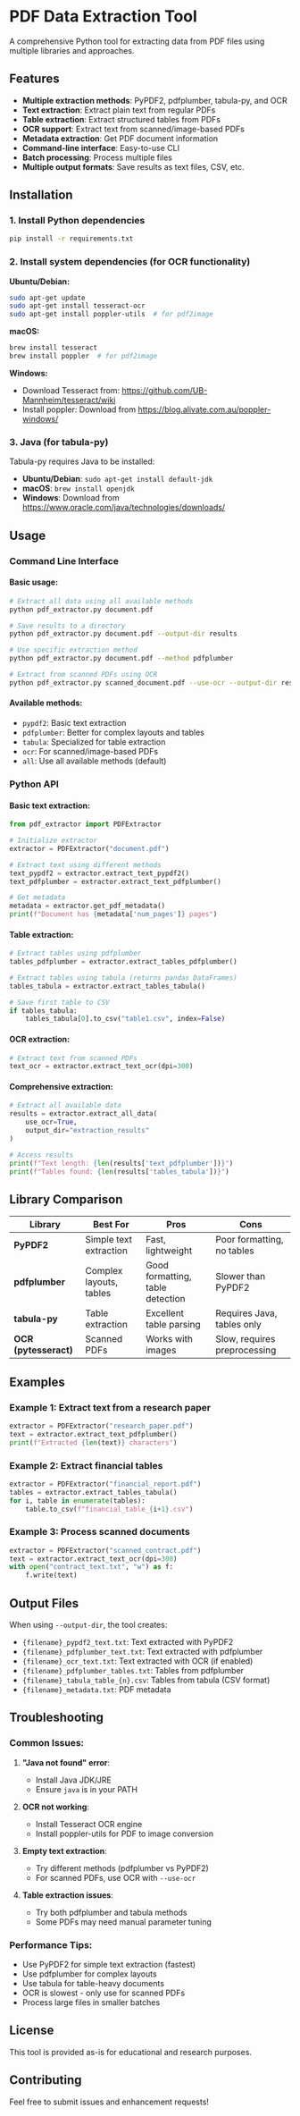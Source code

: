 # PDF Data Extraction Tool

A comprehensive Python tool for extracting data from PDF files using multiple libraries and approaches.

## Features

- **Multiple extraction methods**: PyPDF2, pdfplumber, tabula-py, and OCR
- **Text extraction**: Extract plain text from regular PDFs
- **Table extraction**: Extract structured tables from PDFs
- **OCR support**: Extract text from scanned/image-based PDFs
- **Metadata extraction**: Get PDF document information
- **Command-line interface**: Easy-to-use CLI
- **Batch processing**: Process multiple files
- **Multiple output formats**: Save results as text files, CSV, etc.

## Installation

### 1. Install Python dependencies

```bash
pip install -r requirements.txt
```

### 2. Install system dependencies (for OCR functionality)

**Ubuntu/Debian:**
```bash
sudo apt-get update
sudo apt-get install tesseract-ocr
sudo apt-get install poppler-utils  # for pdf2image
```

**macOS:**
```bash
brew install tesseract
brew install poppler  # for pdf2image
```

**Windows:**
- Download Tesseract from: https://github.com/UB-Mannheim/tesseract/wiki
- Install poppler: Download from https://blog.alivate.com.au/poppler-windows/

### 3. Java (for tabula-py)

Tabula-py requires Java to be installed:
- **Ubuntu/Debian**: `sudo apt-get install default-jdk`
- **macOS**: `brew install openjdk`
- **Windows**: Download from https://www.oracle.com/java/technologies/downloads/

## Usage

### Command Line Interface

#### Basic usage:
```bash
# Extract all data using all available methods
python pdf_extractor.py document.pdf

# Save results to a directory
python pdf_extractor.py document.pdf --output-dir results

# Use specific extraction method
python pdf_extractor.py document.pdf --method pdfplumber

# Extract from scanned PDFs using OCR
python pdf_extractor.py scanned_document.pdf --use-ocr --output-dir results
```

#### Available methods:
- `pypdf2`: Basic text extraction
- `pdfplumber`: Better for complex layouts and tables
- `tabula`: Specialized for table extraction
- `ocr`: For scanned/image-based PDFs
- `all`: Use all available methods (default)

### Python API

#### Basic text extraction:
```python
from pdf_extractor import PDFExtractor

# Initialize extractor
extractor = PDFExtractor("document.pdf")

# Extract text using different methods
text_pypdf2 = extractor.extract_text_pypdf2()
text_pdfplumber = extractor.extract_text_pdfplumber()

# Get metadata
metadata = extractor.get_pdf_metadata()
print(f"Document has {metadata['num_pages']} pages")
```

#### Table extraction:
```python
# Extract tables using pdfplumber
tables_pdfplumber = extractor.extract_tables_pdfplumber()

# Extract tables using tabula (returns pandas DataFrames)
tables_tabula = extractor.extract_tables_tabula()

# Save first table to CSV
if tables_tabula:
    tables_tabula[0].to_csv("table1.csv", index=False)
```

#### OCR extraction:
```python
# Extract text from scanned PDFs
text_ocr = extractor.extract_text_ocr(dpi=300)
```

#### Comprehensive extraction:
```python
# Extract all available data
results = extractor.extract_all_data(
    use_ocr=True,
    output_dir="extraction_results"
)

# Access results
print(f"Text length: {len(results['text_pdfplumber'])}")
print(f"Tables found: {len(results['tables_tabula'])}")
```

## Library Comparison

| Library | Best For | Pros | Cons |
|---------|----------|------|------|
| **PyPDF2** | Simple text extraction | Fast, lightweight | Poor formatting, no tables |
| **pdfplumber** | Complex layouts, tables | Good formatting, table detection | Slower than PyPDF2 |
| **tabula-py** | Table extraction | Excellent table parsing | Requires Java, tables only |
| **OCR (pytesseract)** | Scanned PDFs | Works with images | Slow, requires preprocessing |

## Examples

### Example 1: Extract text from a research paper
```python
extractor = PDFExtractor("research_paper.pdf")
text = extractor.extract_text_pdfplumber()
print(f"Extracted {len(text)} characters")
```

### Example 2: Extract financial tables
```python
extractor = PDFExtractor("financial_report.pdf")
tables = extractor.extract_tables_tabula()
for i, table in enumerate(tables):
    table.to_csv(f"financial_table_{i+1}.csv")
```

### Example 3: Process scanned documents
```python
extractor = PDFExtractor("scanned_contract.pdf")
text = extractor.extract_text_ocr(dpi=300)
with open("contract_text.txt", "w") as f:
    f.write(text)
```

## Output Files

When using `--output-dir`, the tool creates:

- `{filename}_pypdf2_text.txt`: Text extracted with PyPDF2
- `{filename}_pdfplumber_text.txt`: Text extracted with pdfplumber
- `{filename}_ocr_text.txt`: Text extracted with OCR (if enabled)
- `{filename}_pdfplumber_tables.txt`: Tables from pdfplumber
- `{filename}_tabula_table_{n}.csv`: Tables from tabula (CSV format)
- `{filename}_metadata.txt`: PDF metadata

## Troubleshooting

### Common Issues:

1. **"Java not found" error**:
   - Install Java JDK/JRE
   - Ensure `java` is in your PATH

2. **OCR not working**:
   - Install Tesseract OCR engine
   - Install poppler-utils for PDF to image conversion

3. **Empty text extraction**:
   - Try different methods (pdfplumber vs PyPDF2)
   - For scanned PDFs, use OCR with `--use-ocr`

4. **Table extraction issues**:
   - Try both pdfplumber and tabula methods
   - Some PDFs may need manual parameter tuning

### Performance Tips:

- Use PyPDF2 for simple text extraction (fastest)
- Use pdfplumber for complex layouts
- Use tabula for table-heavy documents
- OCR is slowest - only use for scanned PDFs
- Process large files in smaller batches

## License

This tool is provided as-is for educational and research purposes.

## Contributing

Feel free to submit issues and enhancement requests!